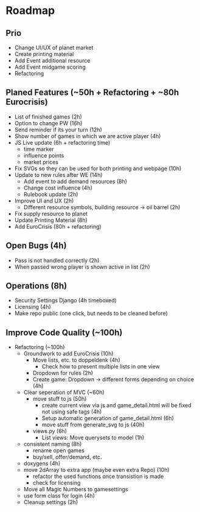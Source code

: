 # Roadmap

## Prio

- Change UI/UX of planet market
- Create printing material
- Add Event additional resource
- Add Event midgame scoring
- Refactoring

## Planed Features (~50h + Refactoring + ~80h Eurocrisis)

- List of finished games (2h)
- Option to change PW (16h)
- Send reminder if its your turn (12h)
- Show number of games in which we are active player (4h)
- JS Live update (6h + refactoring time)
  - time marker
  - influence points
  - market prices
- Fix SVGs so they can be used for both printing and webpage (10h)
- Update to new rules after WE (14h)
  - Add event to add demand resources (8h)
  - Change cost influence (4h)
  - Rulebook update (2h)
- Improve UI and UX (2h)
  - Different resource symbols, building resource -> oil barrel (2h)
- Fix supply resource to planet
- Update Printing Material (8h)
- Add EuroCrisis (80h + refactoring)

## Open Bugs (4h)

- Pass is not handled correctly (2h)
- When passed wrong player is shown active in list (2h)

## Operations (8h)

- Security Settings Django (4h timeboxed)
- Licensing (4h)
- Make repo public (one click, but needs to be cleaned before)
  
## Improve Code Quality (~100h)

- Refactoring (~100h)
  - Groundwork to add EuroCrisis (10h)
    - Move lists, etc. to doppeldenk (4h)
      - Check how to present multiple lists in one view
    - Dropdown for rules (2h)
    - Create game: Dropdown -> different forms depending on choice (4h)
  - Clear seperation of MVC (~60h)
    - move stuff to js (50h)
      - create current view via js and game_detail.html will be fixed not using safe tags (4h)
      - Setup automatic generation of game_detail.html (6h)
      - move stuff from generate_svg to js (40h)
    - views.py (6h)
      - List views: Move querysets to model (1h)
  - consistent naming (8h)
    - rename open games
    - buy/sell, offer/demand, etc.
  - doxygens (4h)
  - move 2dArray to extra app (maybe even extra Repo) (10h)
    - refactor the used functions once transistion is made
    - check for licensing
  - Move all Magic Numbers to gamesettings
  - use form class for login (4h)
  - Cleanup settings (2h)
